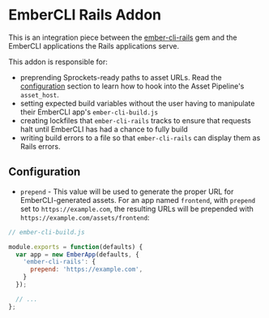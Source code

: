 # EmberCLI Rails Addon

This is an integration piece between the [ember-cli-rails] gem and the
EmberCLI applications the Rails applications serve.

This addon is responsible for:

- preprending Sprockets-ready paths to asset URLs. Read the [configuration]
  section to learn how to hook into the Asset Pipeline's `asset_host`.
- setting expected build variables without the user having to manipulate their
  EmberCLI app's `ember-cli-build.js`
- creating lockfiles that `ember-cli-rails` tracks to ensure that requests halt
  until EmberCLI has had a chance to fully build
- writing build errors to a file so that `ember-cli-rails` can display them
  as Rails errors.

[configuration]: #configuration
[ember-cli-rails]: https://github.com/thoughtbot/ember-cli-rails
[SRI]: https://github.com/jonathanKingston/ember-cli-sri#what-is-it

## Configuration

* `prepend` - This value will be used to generate the proper URL for
  EmberCLI-generated assets. For an app named `frontend`, with `prepend` set
  to `https://example.com`, the resulting URLs will be prepended with
  `https://example.com/assets/frontend`:

```js
// ember-cli-build.js

module.exports = function(defaults) {
  var app = new EmberApp(defaults, {
    'ember-cli-rails': {
      prepend: 'https://example.com',
    }
  });

  // ...
};
```
